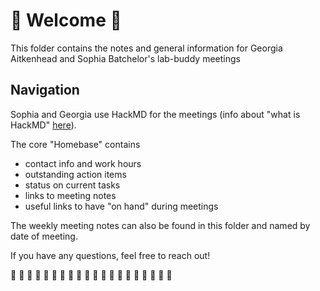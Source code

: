 # :rocket: Welcome :rocket:

This folder contains the notes and general information for Georgia Aitkenhead and Sophia Batchelor's lab-buddy meetings 

## Navigation 

Sophia and Georgia use HackMD for the meetings (info about "what is HackMD" [here](https://hackmd.io/)). 

The core "Homebase" contains 
- contact info and work hours
- outstanding action items
- status on current tasks 
- links to meeting notes 
- useful links to have "on hand" during meetings 

The weekly meeting notes can also be found in this folder and named by date of meeting. 

If you have any questions, feel free to reach out! 

:brain: :star2: :brain: :star2: :brain: :star2: :brain: :star2: :brain: :star2: :brain: :star2: :brain: :star2: :brain: :star2: :brain: :star2: :brain: :star2: 
